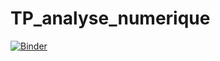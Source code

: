 # TP_analyse_numerique
[![Binder](https://mybinder.org/badge_logo.svg)](https://mybinder.org/v2/gh/ichrak-gara/TP_analyse_numerique/main)

